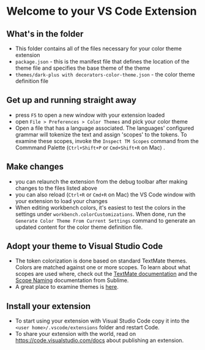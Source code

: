 # Welcome to your VS Code Extension

## What's in the folder
* This folder contains all of the files necessary for your color theme extension
* `package.json` - this is the manifest file that defines the location of the theme file
and specifies the base theme of the theme
* `themes/dark-plus with decorators-color-theme.json` - the color theme definition file

## Get up and running straight away
* press `F5` to open a new window with your extension loaded
* open `File > Preferences > Color Themes` and pick your color theme
* Open a file that has a language associated. The languages' configured grammar will tokenize the text and assign 'scopes' to the tokens. To examine these scopes, invoke the `Inspect TM Scopes` command from the Commmand Palette (`Ctrl+Shift+P` or `Cmd+Shift+R` on Mac) .

## Make changes
* you can relaunch the extension from the debug toolbar after making changes to the files listed above
* you can also reload (`Ctrl+R` or `Cmd+R` on Mac) the VS Code window with your extension to load your changes
* When editing workbench colors, it's easiest to test the colors in the settings under `workbench.colorCustomizations`. When done, run the `Generate Color Theme From Current Settings` command to generate an updated content for the color theme definition file.

## Adopt your theme to Visual Studio Code
* The token colorization is done based on standard TextMate themes. Colors are matched against one or more scopes.
To learn about what scopes are used where, check out the [TextMate documentation](https://manual.macromates.com/en/themes)
and the [Scope Naming](https://www.sublimetext.com/docs/3/scope_naming.html) documentation from Sublime.
* A great place to examine themes is [here](https://tmtheme-editor.herokuapp.com/#!/editor/theme/Monokai).

## Install your extension
* To start using your extension with Visual Studio Code copy it into the `<user home>/.vscode/extensions` folder and restart Code.
* To share your extension with the world, read on https://code.visualstudio.com/docs about publishing an extension.
